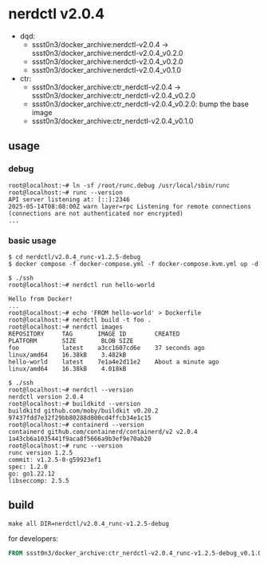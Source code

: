 # nerdctl v2.0.4

* dqd: 
    * ssst0n3/docker_archive:nerdctl-v2.0.4 -> ssst0n3/docker_archive:nerdctl-v2.0.4_v0.2.0
    * ssst0n3/docker_archive:nerdctl-v2.0.4_v0.2.0
    * ssst0n3/docker_archive:nerdctl-v2.0.4_v0.1.0
* ctr:
    * ssst0n3/docker_archive:ctr_nerdctl-v2.0.4 -> ssst0n3/docker_archive:ctr_nerdctl-v2.0.4_v0.2.0
    * ssst0n3/docker_archive:ctr_nerdctl-v2.0.4_v0.2.0: bump the base image
    * ssst0n3/docker_archive:ctr_nerdctl-v2.0.4_v0.1.0

## usage

### debug

```shell
root@localhost:~# ln -sf /root/runc.debug /usr/local/sbin/runc
root@localhost:~# runc --version
API server listening at: [::]:2346
2025-05-14T08:08:00Z warn layer=rpc Listening for remote connections (connections are not authenticated nor encrypted)
...
```

### basic usage

```shell
$ cd nerdctl/v2.0.4_runc-v1.2.5-debug
$ docker compose -f docker-compose.yml -f docker-compose.kvm.yml up -d
```

```shell
$ ./ssh
root@localhost:~# nerdctl run hello-world

Hello from Docker!
...
root@localhost:~# echo 'FROM hello-world' > Dockerfile
root@localhost:~# nerdctl build -t foo .
root@localhost:~# nerdctl images
REPOSITORY     TAG       IMAGE ID        CREATED               PLATFORM       SIZE       BLOB SIZE
foo            latest    a3cc1607cd6e    37 seconds ago        linux/amd64    16.38kB    3.482kB
hello-world    latest    7e1a4e2d11e2    About a minute ago    linux/amd64    16.38kB    4.018kB
```

```shell
$ ./ssh
root@localhost:~# nerdctl --version
nerdctl version 2.0.4
root@localhost:~# buildkitd --version
buildkitd github.com/moby/buildkit v0.20.2 97437fdd7e32f29bb80288d800cd4ffcb34e1c15
root@localhost:~# containerd --version
containerd github.com/containerd/containerd/v2 v2.0.4 1a43cb6a1035441f9aca8f5666a9b3ef9e70ab20
root@localhost:~# runc --version
runc version 1.2.5
commit: v1.2.5-0-g59923ef1
spec: 1.2.0
go: go1.22.12
libseccomp: 2.5.5
```

## build

```shell
make all DIR=nerdctl/v2.0.4_runc-v1.2.5-debug
```

for developers:

```dockerfile
FROM ssst0n3/docker_archive:ctr_nerdctl-v2.0.4_runc-v1.2.5-debug_v0.1.0
```

